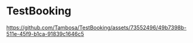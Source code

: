 # TestBooking



https://github.com/Tambosa/TestBooking/assets/73552496/49b7398b-511e-45f9-b1ca-91839c1646c5

